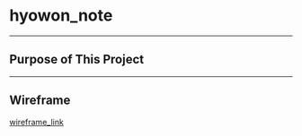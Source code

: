 # hyowon_note
----
## Purpose of This Project
---
## Wireframe
[wireframe_link](https://github.com/totozi/hyowon_note/blob/main/documents/wireframe.md)
